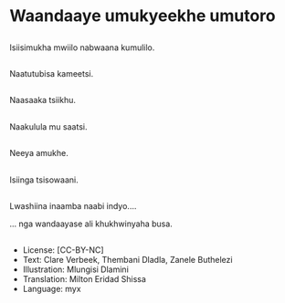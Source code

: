 # Waandaaye umukyeekhe umutoro

##
Isiisimukha mwiilo nabwaana kumulilo.

##
Naatutubisa kameetsi.

##
Naasaaka tsiikhu.

##
Naakulula mu saatsi.

##
Neeya amukhe.

##
Isiinga tsisowaani.

##
Lwashiina inaamba naabi indyo....

... nga wandaayase ali khukhwinyaha busa.

##
* License: [CC-BY-NC]
* Text: Clare Verbeek, Thembani Dladla, Zanele Buthelezi
* Illustration: Mlungisi Dlamini
* Translation: Milton Eridad Shissa
* Language: myx
